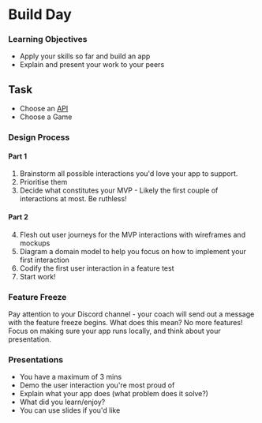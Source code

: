 # Build Day

### Learning Objectives
- Apply your skills so far and build an app
- Explain and present your work to your peers

## Task

- Choose an [API](https://github.com/public-apis/public-apis)
- Choose a Game

### Design Process

#### Part 1
1. Brainstorm all possible interactions you'd love your app to support.
2. Prioritise them
3. Decide what constitutes your MVP -  Likely the first couple of interactions at most. Be ruthless!

#### Part 2
4. Flesh out user journeys for the MVP interactions with wireframes and mockups
5. Diagram a domain model to help you focus on how to implement your first interaction
6. Codify the first user interaction in a feature test
7. Start work!

### Feature Freeze
Pay attention to your Discord channel - your coach will send out a message with the feature freeze begins. What does this mean? No more features! Focus on making sure your app runs locally, and think about your presentation.

### Presentations
- You have a maximum of 3 mins
- Demo the user interaction you're most proud of
- Explain what your app does (what problem does it solve?)
- What did you learn/enjoy?
- You can use slides if you'd like
